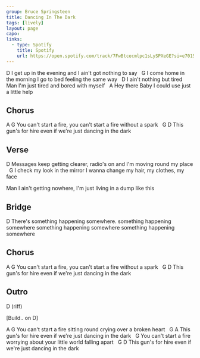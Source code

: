 ```yaml
---
group: Bruce Springsteen
title: Dancing In The Dark
tags: [lively]
layout: page
capo: 
links: 
  - type: Spotify
    title: Spotify
    url: https://open.spotify.com/track/7FwBtcecmlpc1sLySPXeGE?si=e70155e639324fa1
---
```



D
I get up in the evening and I ain't got nothing to say
&nbsp;                                                        G
I come home in the morning  I go to bed feeling the same way
&nbsp;                                                                  D
I ain't nothing but tired      Man I'm just tired and bored with myself
&nbsp;                                              A
Hey there Baby    I could use just a little help

## Chorus
A                                                       G
You can't start a fire, you can't start a fire without a spark
&nbsp;                G                                       D
This gun's for hire  even if we're just dancing in the dark

## Verse
D
Messages keep getting clearer, radio's on and I'm moving round my place
&nbsp;                                                                       G
I check my look in the mirror I wanna change my hair, my clothes, my face

Man I ain't getting nowhere, I'm just living in a dump like this

## Bridge
D
There's something happening somewhere.
something happening somewhere
something happening somewhere
something happening somewhere

## Chorus
A                                                       G
You can't start a fire, you can't start a fire without a spark
&nbsp;                G                                       D
This gun's for hire  even if we're just dancing in the dark

## Outro
D (riff)

[Build.. on D]

A                                                         G
You can't start a fire sitting round crying over a broken heart
&nbsp;                G                                         A
This gun's for hire   even if we're just dancing in the   dark
&nbsp;                                                                G
You can't start a fire worrying about your little world falling apart
&nbsp;                    G                                   D
This gun's for hire   even if we're just dancing in the dark

